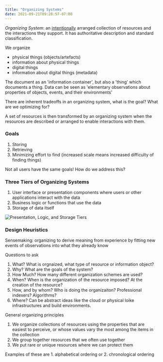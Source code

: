 ```yaml
---
title: "Organizing Systems"
date: 2021-09-21T09:28:57-07:00
---
```


_Organizing System_: an [intentionally](thoughts/intentional-arrangement.md) arranged collection of resources and the interactions they support. It has authoritative description and standard classification. 

We organize
- physical things (objects/artefacts)
- information about physical things
- digital things
- information about digital things (metadata)

The document as an 'information container', but also a 'thing' which documents a thing. Data can be seen as 'elementary observations about properties of objects, events, and their environments'

There are inherent tradeoffs in an organizing system, what is the goal? What are we optimizing for?

A set of resources is then transformed by an organizing system when the resources are described or arranged to enable interactions with them.

### Goals
1. Storing
2. Retrieving
3. Minimizing effort to find (increased scale means increased difficulty of finding things)

Not all users have the same goals! How do we address this?

### Three Tiers of Organizing Systems
1. User interface or presentation components where users or other applications interact with the data
2. Business logic or functions that use the data
3. Storage of data itself

![Presentation, Logic, and Storage Tiers](https://berkeley.pressbooks.pub/app/uploads/sites/121/2020/04/Figure-1.2.jpg)

### Design Heuristics
Sensemaking: organizing to derive meaning from experience by fitting new events of observations into what they already know

Questions to ask
1. What? What is orgnaized, what type of resource or information object?
2. Why? What are the goals of the system?
3. How Much? How many different organization schemes are used?
4. When? When is the organization of the resource imposed? At the creation of the resource?
5. How, and by whom? Who is doing the organizaiton? Professional indexers? Algorithms?
6. Where? Can be abstract ideas like the cloud or physical loike infrastructures and build environments.

General organizing principles
1. We organize collections of resources using the properties that are easiest to perceive, or whose values vary the most among the items in the collection
2. We group together resources that we often use together
3. We put rare or unique resources where we can protect them

Examples of these are 1. alphabetical ordering or 2. chronological ordering